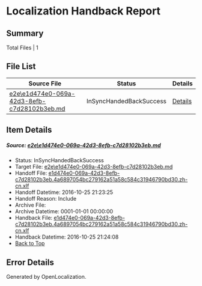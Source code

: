 # <a name='report-top'></a> Localization Handback Report

## Summary
 Total Files | 1

## File List
 Source File | Status | Details 
 ----------- | ------ | ------- 
 [e2e\e1d474e0-069a-42d3-8efb-c7d28102b3eb.md](https://github.com/OpenLocalizationTestOrg/ol-test0/blob/ab9e2775e9802d166126fee6f03aa00fd7f6d752/e2e/e1d474e0-069a-42d3-8efb-c7d28102b3eb.md) | InSyncHandedBackSuccess | [Details](#8dd6731dc48132d310a9400ce56e4fcdf1d7f0ba1)

## Item Details
##### <a name='8dd6731dc48132d310a9400ce56e4fcdf1d7f0ba1'></a> Source: [e2e\e1d474e0-069a-42d3-8efb-c7d28102b3eb.md](https://github.com/OpenLocalizationTestOrg/ol-test0/blob/ab9e2775e9802d166126fee6f03aa00fd7f6d752/e2e/e1d474e0-069a-42d3-8efb-c7d28102b3eb.md)
* Status: InSyncHandedBackSuccess
* Target File: [e2e\e1d474e0-069a-42d3-8efb-c7d28102b3eb.md](https://github.com/OpenLocalizationTestOrg/ol-test0-zhcn/blob/5bd7f4972eac495cfa587573fff03b973163fb39/e2e/e1d474e0-069a-42d3-8efb-c7d28102b3eb.md)
* Handoff File: [e1d474e0-069a-42d3-8efb-c7d28102b3eb.4a6897054bc279162a51a58c584c31946790bd30.zh-cn.xlf](https://github.com/OpenLocalizationTestOrg/ol-test0-handoff/blob/c8249092b87fe49f0d5ba4fd5509553f1e01ed1f/ol-handoff/OpenLocalizationTestOrg/ol-test0-zhcn/shujia/ht/e1d474e0-069a-42d3-8efb-c7d28102b3eb.4a6897054bc279162a51a58c584c31946790bd30.zh-cn.xlf)
* Handoff Datetime: 2016-10-25 21:23:25
* Handoff Reason: Include
* Archive File: 
* Archive Datetime: 0001-01-01 00:00:00
* Handback File: [e1d474e0-069a-42d3-8efb-c7d28102b3eb.4a6897054bc279162a51a58c584c31946790bd30.zh-cn.xlf](https://github.com/OpenLocalizationTestOrg/ol-test0-handback/blob/79e8a47da8ddc81188be76d6188c1adfdd0052b6/ol-handback/OpenLocalizationTestOrg/ol-test0-zhcn/shujia/ht/e1d474e0-069a-42d3-8efb-c7d28102b3eb.4a6897054bc279162a51a58c584c31946790bd30.zh-cn.xlf)
* Handback Datetime: 2016-10-25 21:24:08
* [Back to Top](#report-top)


## Error Details

Generated by OpenLocalization.
